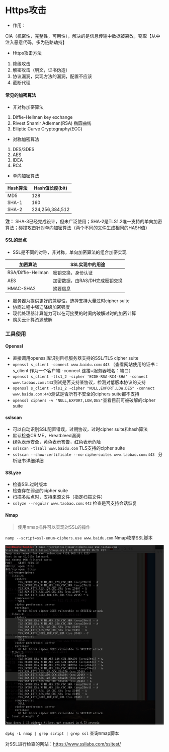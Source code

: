 # Https攻击

- 作用：

​      CIA（机密性，完整性，可用性），解决的是信息传输中数据被篡改，窃取【从中注入恶意代码，多为链路劫持】

- Https攻击方法

1. 降级攻击
2. 解密攻击（明文，证书伪造）
3. 协议漏洞，实现方法的漏洞，配置不应该
4. 截断代理















#### 常见的加密算法

- 非对称加密算法

1. Diffie-Hellman key exchange
2. Rivest Shamir Adleman(RSA)   椭圆曲线
3. Elliptic Curve Cryptography(ECC)

- 对称加密算法

1. DES/3DES
2. AES
3. IDEA
4. RC4

- 单向加密算法

| Hash算法 | Hash值长度(bit) |
| -------- | --------------- |
| MD5      | 128             |
| SHA-1    | 160             |
| SHA-2    | 224,256,384,512 |

**注：** SHA-3已经完成设计，但未广泛使用；SHA-2是TLS1.2唯一支持的单向加密算法；碰撞攻击针对单向加密算法（两个不同的文件生成相同的HASH值）

#### SSL的弱点

- SSL是不同的对称，非对称，单向加密算法的组合加密实现

| 加密算法           | SSL实现中的用途                |
| ------------------ | ------------------------------ |
| RSA/Diffie-Hellman | 密钥交换，身份认证             |
| AES                | 加密数据，由RAS/DH完成密钥交换 |
| HMAC-SHA2          | 摘要信息                       |

- 服务器为提供更好的兼容性，选择支持大量过时cipher suite
- 协商过程中强迫降级加密强度
- 现代处理器计算能力可以在可接受的时间内破解过时的加密计算
- 购买云计算资源破解



### 工具使用

#### Openssl

- 直接调用openssl库识别目标服务器支持的SSL/TLS clpher suite
- `openssl s_client -connect www.baidu.com:443`  （查看网站使用的证书：s_client 作为一个客户端  -connect 连接+服务器域名：端口）
- `openssl s_client -tls1_2 -cipher 'ECDH-RSA-RC4-SHA' -connect www.taobao.com:443`测试是否支持某协议，检测对低版本协议的支持
- `openssl s_client -tls1_2 -cipher "NULL,EXPORT,LOW,DES" -connect www.baidu.com:443`测试是否所有不安全的ciphers suite都不支持
- `openssl ciphers -v "NULL,EXPORT,LOW,DES"`查看目前可被破解的cipher suite



#### sslscan

- 可以自动识别SSL配置错误，过期协议，过时cipher suite和hash算法
- 默认检查CRIME，Hreatbleed漏洞
- 绿色表示安全，黄色表示警告，红色表示危险
- `sslscan -tlsall www.baidu.com`  TLS支持的cipher suite
- `sslscan --show-certificate --no-ciphersuites www.taobao.com:443 ` 分析证书详细详细



#### SSLyze

- 检查SSL过时版本
- 检查存在弱点的cipher suite
- 扫描多站点时，支持来源文件（指定扫描文件）
- `sslyze --regular www.taobao.com:443`    检查是否支持会话恢复



#### Nmap

> 使用nmap插件可以实现对SSL的操作

`namp --script=ssl-enum-ciphers.use www.baidu.com`  Nmap枚举SSL脚本

![https](img/https/https1.png)

`dpkg -L nmap | grep script | grep ssl`   查询nmap脚本





对SSL进行检查的网站：https://www.ssllabs.com/ssltest/